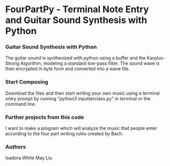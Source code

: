 # FourPartPy - Terminal Note Entry and Guitar Sound Synthesis with Python

### Guitar Sound Synthesis with Python
The guitar sound is synthesized with python using a buffer and the Karplus-Strong Algorithm, modeling a standard low-pass filter. The sound wave is then encrypted in byte form and converted into a wave file.

### Start Composing
Download the files and then start writing your own music using a terminal entry prompt by running "python3 inputterclass.py" in terminal or the command line. 

### Further projects from this code
I want to make a program which will analyze the music that people enter according to the four part writing rules created by Bach. 

### Authors
Isadora White
May Liu
